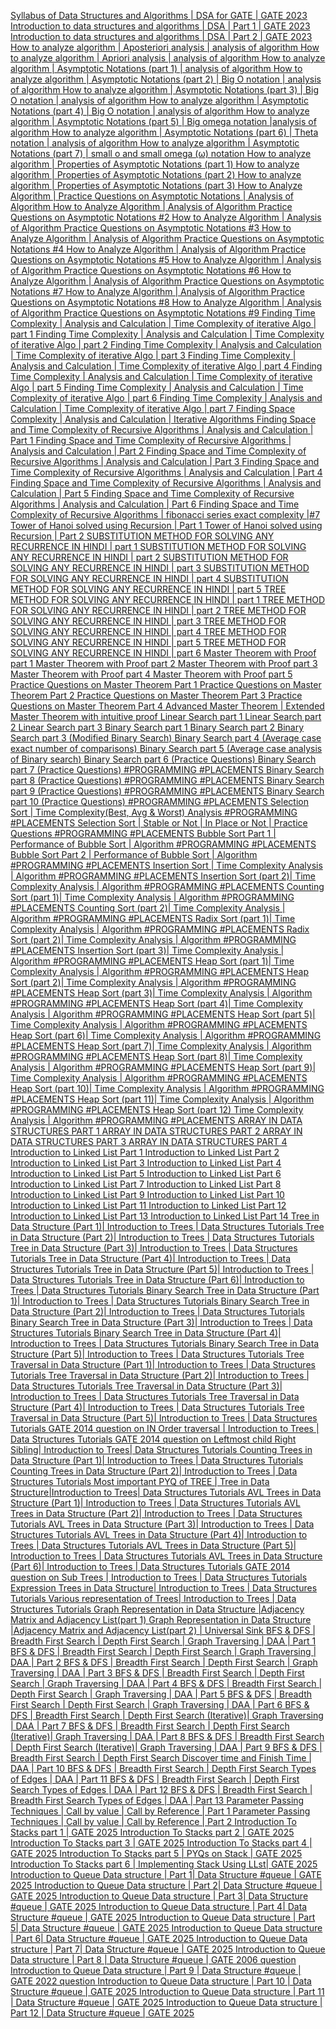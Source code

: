 [
          Syllabus of Data Structures and Algorithms | DSA for GATE | GATE 2023
        ](https://www.youtube.com/watch?v=dBe1EnUpBaA&list=PLC36xJgs4dxFCQVvjMrrjcY3XrcMm2GHy&index=1&pp=iAQB)
[
          Introduction to data structures and algorithms | DSA | Part 1 | GATE 2023
        ](https://www.youtube.com/watch?v=RGtcScoceho&list=PLC36xJgs4dxFCQVvjMrrjcY3XrcMm2GHy&index=2&pp=iAQB)
[
          Introduction to data structures and algorithms | DSA | Part 2 | GATE 2023
        ](https://www.youtube.com/watch?v=Di6pK1cGBRg&list=PLC36xJgs4dxFCQVvjMrrjcY3XrcMm2GHy&index=3&pp=iAQB)
[
          How to analyze algorithm | Aposteriori analysis | analysis of algorithm
        ](https://www.youtube.com/watch?v=5qfjzWw3SGY&list=PLC36xJgs4dxFCQVvjMrrjcY3XrcMm2GHy&index=4&pp=iAQB)
[
          How to analyze algorithm | Apriori analysis | analysis of algorithm
        ](https://www.youtube.com/watch?v=k6oVQP6RIZY&list=PLC36xJgs4dxFCQVvjMrrjcY3XrcMm2GHy&index=5&pp=iAQB)
[
          How to analyze algorithm | Asymptotic Notations (part 1) | analysis of algorithm
        ](https://www.youtube.com/watch?v=c4jBPu-XkKk&list=PLC36xJgs4dxFCQVvjMrrjcY3XrcMm2GHy&index=6&pp=iAQB)
[
          How to analyze algorithm | Asymptotic Notations (part 2) | Big O notation | analysis of algorithm
        ](https://www.youtube.com/watch?v=s8Uqq6TxXHY&list=PLC36xJgs4dxFCQVvjMrrjcY3XrcMm2GHy&index=7&pp=iAQB)
[
          How to analyze algorithm | Asymptotic Notations (part 3) | Big O notation | analysis of algorithm
        ](https://www.youtube.com/watch?v=ZJ9WS_AFO1w&list=PLC36xJgs4dxFCQVvjMrrjcY3XrcMm2GHy&index=8&pp=iAQB)
[
          How to analyze algorithm | Asymptotic Notations (part 4) | Big O notation | analysis of algorithm
        ](https://www.youtube.com/watch?v=DluUU8n9kdo&list=PLC36xJgs4dxFCQVvjMrrjcY3XrcMm2GHy&index=9&pp=iAQB)
[
          How to analyze algorithm | Asymptotic Notations (part 5) | Big omega notation |analysis of algorithm
        ](https://www.youtube.com/watch?v=iuWd-HP_Rqk&list=PLC36xJgs4dxFCQVvjMrrjcY3XrcMm2GHy&index=10&pp=iAQB)
[
          How to analyze algorithm | Asymptotic Notations (part 6) | Theta notation | analysis of algorithm
        ](https://www.youtube.com/watch?v=InR4Q1MgpqQ&list=PLC36xJgs4dxFCQVvjMrrjcY3XrcMm2GHy&index=11&pp=iAQB)
[
          How to analyze algorithm | Asymptotic Notations (part 7) | small o and  small omega (ω) notation
        ](https://www.youtube.com/watch?v=G6Tpbs65ITQ&list=PLC36xJgs4dxFCQVvjMrrjcY3XrcMm2GHy&index=12&pp=iAQB)
[
          How to analyze algorithm | Properties of Asymptotic Notations (part 1)
        ](https://www.youtube.com/watch?v=7RT9lMClbbw&list=PLC36xJgs4dxFCQVvjMrrjcY3XrcMm2GHy&index=13&pp=iAQB)
[
          How to analyze algorithm | Properties of Asymptotic Notations (part 2)
        ](https://www.youtube.com/watch?v=t_47R2Tx8aI&list=PLC36xJgs4dxFCQVvjMrrjcY3XrcMm2GHy&index=14&pp=iAQB)
[
          How to analyze algorithm | Properties of Asymptotic Notations (part 3)
        ](https://www.youtube.com/watch?v=TeEMF_fWNL8&list=PLC36xJgs4dxFCQVvjMrrjcY3XrcMm2GHy&index=15&pp=iAQB)
[
          How to Analyze Algorithm | Practice Questions on Asymptotic Notations | Analysis of Algorithm
        ](https://www.youtube.com/watch?v=51dK_67igKo&list=PLC36xJgs4dxFCQVvjMrrjcY3XrcMm2GHy&index=16&pp=iAQB)
[
          How to Analyze Algorithm | Analysis of Algorithm  Practice Questions on Asymptotic Notations  #2
        ](https://www.youtube.com/watch?v=vtKaD9IIQls&list=PLC36xJgs4dxFCQVvjMrrjcY3XrcMm2GHy&index=17&pp=iAQB)
[
          How to Analyze Algorithm | Analysis of Algorithm  Practice Questions on Asymptotic Notations  #3
        ](https://www.youtube.com/watch?v=GafZnmDdQvQ&list=PLC36xJgs4dxFCQVvjMrrjcY3XrcMm2GHy&index=18&pp=iAQB)
[
          How to Analyze Algorithm | Analysis of Algorithm  Practice Questions on Asymptotic Notations  #4
        ](https://www.youtube.com/watch?v=rwIf7AJ4xW0&list=PLC36xJgs4dxFCQVvjMrrjcY3XrcMm2GHy&index=19&pp=iAQB)
[
          How to Analyze Algorithm | Analysis of Algorithm  Practice Questions on Asymptotic Notations  #5
        ](https://www.youtube.com/watch?v=0VdhrFWd19g&list=PLC36xJgs4dxFCQVvjMrrjcY3XrcMm2GHy&index=20&pp=iAQB)
[
          How to Analyze Algorithm | Analysis of Algorithm  Practice Questions on Asymptotic Notations  #6
        ](https://www.youtube.com/watch?v=nWnlXL0N5aY&list=PLC36xJgs4dxFCQVvjMrrjcY3XrcMm2GHy&index=21&pp=iAQB)
[
          How to Analyze Algorithm | Analysis of Algorithm  Practice Questions on Asymptotic Notations  #7
        ](https://www.youtube.com/watch?v=QZ0QNlF4Wnc&list=PLC36xJgs4dxFCQVvjMrrjcY3XrcMm2GHy&index=22&pp=iAQB)
[
          How to Analyze Algorithm | Analysis of Algorithm  Practice Questions on Asymptotic Notations  #8
        ](https://www.youtube.com/watch?v=p6LQm8FVDqA&list=PLC36xJgs4dxFCQVvjMrrjcY3XrcMm2GHy&index=23&pp=iAQB)
[
          How to Analyze Algorithm | Analysis of Algorithm  Practice Questions on Asymptotic Notations  #9
        ](https://www.youtube.com/watch?v=bS8aAvc0KoA&list=PLC36xJgs4dxFCQVvjMrrjcY3XrcMm2GHy&index=24&pp=iAQB)
[
          Finding Time Complexity | Analysis and Calculation | Time Complexity of iterative Algo | part 1
        ](https://www.youtube.com/watch?v=jaz95U4oBC0&list=PLC36xJgs4dxFCQVvjMrrjcY3XrcMm2GHy&index=25&pp=iAQB)
[
          Finding Time Complexity | Analysis and Calculation | Time Complexity of iterative Algo | part 2
        ](https://www.youtube.com/watch?v=au6G8rBm2OE&list=PLC36xJgs4dxFCQVvjMrrjcY3XrcMm2GHy&index=26&pp=iAQB)
[
          Finding Time Complexity | Analysis and Calculation | Time Complexity of iterative Algo | part 3
        ](https://www.youtube.com/watch?v=IsZ7mcv6orU&list=PLC36xJgs4dxFCQVvjMrrjcY3XrcMm2GHy&index=27&pp=iAQB)
[
          Finding Time Complexity | Analysis and Calculation | Time Complexity of iterative Algo | part 4
        ](https://www.youtube.com/watch?v=bax9nRzJhxc&list=PLC36xJgs4dxFCQVvjMrrjcY3XrcMm2GHy&index=28&pp=iAQB)
[
          Finding Time Complexity | Analysis and Calculation | Time Complexity of iterative Algo | part 5
        ](https://www.youtube.com/watch?v=HKvf2oZzkMs&list=PLC36xJgs4dxFCQVvjMrrjcY3XrcMm2GHy&index=29&pp=iAQB)
[
          Finding Time Complexity | Analysis and Calculation | Time Complexity of iterative Algo | part 6
        ](https://www.youtube.com/watch?v=iVu4k3Q5jMo&list=PLC36xJgs4dxFCQVvjMrrjcY3XrcMm2GHy&index=30&pp=iAQB)
[
          Finding Time Complexity | Analysis and Calculation | Time Complexity of iterative Algo | part 7
        ](https://www.youtube.com/watch?v=AdYR0qw0jfU&list=PLC36xJgs4dxFCQVvjMrrjcY3XrcMm2GHy&index=31&pp=iAQB)
[
          Finding Space Complexity | Analysis and Calculation | Iterative Algorithms
        ](https://www.youtube.com/watch?v=uR-WrLMmQ4w&list=PLC36xJgs4dxFCQVvjMrrjcY3XrcMm2GHy&index=32&pp=iAQB)
[
          Finding Space and Time Complexity of Recursive Algorithms | Analysis and Calculation | Part 1
        ](https://www.youtube.com/watch?v=yTKqJunZpto&list=PLC36xJgs4dxFCQVvjMrrjcY3XrcMm2GHy&index=33&pp=iAQB)
[
          Finding Space and Time Complexity of Recursive Algorithms | Analysis and Calculation | Part 2
        ](https://www.youtube.com/watch?v=rBdhZ1SZhe0&list=PLC36xJgs4dxFCQVvjMrrjcY3XrcMm2GHy&index=34&pp=iAQB)
[
          Finding Space and Time Complexity of Recursive Algorithms | Analysis and Calculation | Part 3
        ](https://www.youtube.com/watch?v=1fN_ORsDJWk&list=PLC36xJgs4dxFCQVvjMrrjcY3XrcMm2GHy&index=35&pp=iAQB)
[
          Finding Space and Time Complexity of Recursive Algorithms | Analysis and Calculation | Part 4
        ](https://www.youtube.com/watch?v=7pAbio_msNE&list=PLC36xJgs4dxFCQVvjMrrjcY3XrcMm2GHy&index=36&pp=iAQB)
[
          Finding Space and Time Complexity of Recursive Algorithms | Analysis and Calculation | Part 5
        ](https://www.youtube.com/watch?v=CAs2x_U6jco&list=PLC36xJgs4dxFCQVvjMrrjcY3XrcMm2GHy&index=37&pp=iAQB)
[
          Finding Space and Time Complexity of Recursive Algorithms | Analysis and Calculation | Part 6
        ](https://www.youtube.com/watch?v=98MmwkLMLvk&list=PLC36xJgs4dxFCQVvjMrrjcY3XrcMm2GHy&index=38&pp=iAQB)
[
          Finding Space and Time Complexity of Recursive Algorithms | fibonacci series exact complexity |#7
        ](https://www.youtube.com/watch?v=NhGof5MNgYQ&list=PLC36xJgs4dxFCQVvjMrrjcY3XrcMm2GHy&index=39&pp=iAQB)
[
          Tower of Hanoi solved using Recursion | Part 1
        ](https://www.youtube.com/watch?v=Mkx8168BgGA&list=PLC36xJgs4dxFCQVvjMrrjcY3XrcMm2GHy&index=40&pp=iAQB)
[
          Tower of Hanoi solved using Recursion | Part 2
        ](https://www.youtube.com/watch?v=e-ZSzrd98K8&list=PLC36xJgs4dxFCQVvjMrrjcY3XrcMm2GHy&index=41&pp=iAQB)
[
          SUBSTITUTION METHOD FOR SOLVING ANY RECURRENCE IN HINDI | part 1
        ](https://www.youtube.com/watch?v=fJr8c0cmw9c&list=PLC36xJgs4dxFCQVvjMrrjcY3XrcMm2GHy&index=42&pp=iAQB)
[
          SUBSTITUTION METHOD FOR SOLVING ANY RECURRENCE IN HINDI | part 2
        ](https://www.youtube.com/watch?v=gjjpvXHToxs&list=PLC36xJgs4dxFCQVvjMrrjcY3XrcMm2GHy&index=43&pp=iAQB)
[
          SUBSTITUTION METHOD FOR SOLVING ANY RECURRENCE IN HINDI | part 3
        ](https://www.youtube.com/watch?v=F4EEVa8ddsA&list=PLC36xJgs4dxFCQVvjMrrjcY3XrcMm2GHy&index=44&pp=iAQB)
[
          SUBSTITUTION METHOD FOR SOLVING ANY RECURRENCE IN HINDI | part 4
        ](https://www.youtube.com/watch?v=Hvwvqp7Dbbg&list=PLC36xJgs4dxFCQVvjMrrjcY3XrcMm2GHy&index=45&pp=iAQB)
[
          SUBSTITUTION METHOD FOR SOLVING ANY RECURRENCE IN HINDI | part 5
        ](https://www.youtube.com/watch?v=4HddBs_19g8&list=PLC36xJgs4dxFCQVvjMrrjcY3XrcMm2GHy&index=46&pp=iAQB)
[
          TREE  METHOD FOR SOLVING ANY RECURRENCE IN HINDI | part 1
        ](https://www.youtube.com/watch?v=ynInZhQvjf8&list=PLC36xJgs4dxFCQVvjMrrjcY3XrcMm2GHy&index=47&pp=iAQB)
[
          TREE  METHOD FOR SOLVING ANY RECURRENCE IN HINDI | part 2
        ](https://www.youtube.com/watch?v=wQEVQgF9F_M&list=PLC36xJgs4dxFCQVvjMrrjcY3XrcMm2GHy&index=48&pp=iAQB)
[
          TREE  METHOD FOR SOLVING ANY RECURRENCE IN HINDI | part 3
        ](https://www.youtube.com/watch?v=oo2XsFdHG7o&list=PLC36xJgs4dxFCQVvjMrrjcY3XrcMm2GHy&index=49&pp=iAQB)
[
          TREE  METHOD FOR SOLVING ANY RECURRENCE IN HINDI | part 4
        ](https://www.youtube.com/watch?v=99IVLY4ubG8&list=PLC36xJgs4dxFCQVvjMrrjcY3XrcMm2GHy&index=50&pp=iAQB)
[
          TREE  METHOD FOR SOLVING ANY RECURRENCE IN HINDI | part 5
        ](https://www.youtube.com/watch?v=UUlOqP3CZAA&list=PLC36xJgs4dxFCQVvjMrrjcY3XrcMm2GHy&index=51&pp=iAQB)
[
          TREE  METHOD FOR SOLVING ANY RECURRENCE IN HINDI | part 6
        ](https://www.youtube.com/watch?v=ZEX3PjnsY8I&list=PLC36xJgs4dxFCQVvjMrrjcY3XrcMm2GHy&index=52&pp=iAQB)
[
          Master Theorem with Proof part 1
        ](https://www.youtube.com/watch?v=lig-mro88Fc&list=PLC36xJgs4dxFCQVvjMrrjcY3XrcMm2GHy&index=53&pp=iAQB)
[
          Master Theorem with Proof part 2
        ](https://www.youtube.com/watch?v=BAEBK_ggspA&list=PLC36xJgs4dxFCQVvjMrrjcY3XrcMm2GHy&index=54&pp=iAQB)
[
          Master Theorem with Proof part 3
        ](https://www.youtube.com/watch?v=6S3eo6n4rpw&list=PLC36xJgs4dxFCQVvjMrrjcY3XrcMm2GHy&index=55&pp=iAQB)
[
          Master Theorem with Proof part 4
        ](https://www.youtube.com/watch?v=x1XN31sOG_M&list=PLC36xJgs4dxFCQVvjMrrjcY3XrcMm2GHy&index=56&pp=iAQB)
[
          Master Theorem with Proof part 5
        ](https://www.youtube.com/watch?v=kNOJThh5ct8&list=PLC36xJgs4dxFCQVvjMrrjcY3XrcMm2GHy&index=57&pp=iAQB)
[
          Practice Questions on Master Theorem Part 1
        ](https://www.youtube.com/watch?v=PH1X861lv4M&list=PLC36xJgs4dxFCQVvjMrrjcY3XrcMm2GHy&index=58&pp=iAQB)
[
          Practice Questions on Master Theorem Part 2
        ](https://www.youtube.com/watch?v=GjUdrgoZgrQ&list=PLC36xJgs4dxFCQVvjMrrjcY3XrcMm2GHy&index=59&pp=iAQB)
[
          Practice Questions on Master Theorem Part 3
        ](https://www.youtube.com/watch?v=NBRtmgcx_Og&list=PLC36xJgs4dxFCQVvjMrrjcY3XrcMm2GHy&index=60&pp=iAQB)
[
          Practice Questions on Master Theorem Part 4
        ](https://www.youtube.com/watch?v=rVBNPHsnzxA&list=PLC36xJgs4dxFCQVvjMrrjcY3XrcMm2GHy&index=61&pp=iAQB)
[
          Advanced Master Theorem | Extended Master Theorem with intuitive proof
        ](https://www.youtube.com/watch?v=fzfQM1ioTA8&list=PLC36xJgs4dxFCQVvjMrrjcY3XrcMm2GHy&index=62&pp=iAQB)
[
          Linear Search part 1
        ](https://www.youtube.com/watch?v=vM1J_1_CMSY&list=PLC36xJgs4dxFCQVvjMrrjcY3XrcMm2GHy&index=63&pp=iAQB)
[
          Linear Search part 2
        ](https://www.youtube.com/watch?v=IfB7Ea8rcic&list=PLC36xJgs4dxFCQVvjMrrjcY3XrcMm2GHy&index=64&pp=iAQB)
[
          Linear Search part 3
        ](https://www.youtube.com/watch?v=sP9zfRCmi6E&list=PLC36xJgs4dxFCQVvjMrrjcY3XrcMm2GHy&index=65&pp=iAQB)
[
          Binary Search part 1
        ](https://www.youtube.com/watch?v=drChnSfVfiY&list=PLC36xJgs4dxFCQVvjMrrjcY3XrcMm2GHy&index=66&pp=iAQB)
[
          Binary Search part 2
        ](https://www.youtube.com/watch?v=VwhabYjyDh8&list=PLC36xJgs4dxFCQVvjMrrjcY3XrcMm2GHy&index=67&pp=iAQB)
[
          Binary Search part 3 (Modified Binary Search)
        ](https://www.youtube.com/watch?v=tlW58dk6gCA&list=PLC36xJgs4dxFCQVvjMrrjcY3XrcMm2GHy&index=68&pp=iAQB)
[
          Binary Search part 4 (Average case exact number of comparisons)
        ](https://www.youtube.com/watch?v=jAHCQwzdzc0&list=PLC36xJgs4dxFCQVvjMrrjcY3XrcMm2GHy&index=69&pp=iAQB)
[
          Binary Search part 5 (Average case analysis of Binary search)
        ](https://www.youtube.com/watch?v=Vs73nVsHR3c&list=PLC36xJgs4dxFCQVvjMrrjcY3XrcMm2GHy&index=70&pp=iAQB)
[
          Binary Search part 6 (Practice Questions)
        ](https://www.youtube.com/watch?v=pquO3T1Prfg&list=PLC36xJgs4dxFCQVvjMrrjcY3XrcMm2GHy&index=71&pp=iAQB)
[
          Binary Search part 7 (Practice Questions) #PROGRAMMING #PLACEMENTS
        ](https://www.youtube.com/watch?v=lGjSM1NdEBQ&list=PLC36xJgs4dxFCQVvjMrrjcY3XrcMm2GHy&index=72&pp=iAQB)
[
          Binary Search part 8 (Practice Questions) #PROGRAMMING #PLACEMENTS
        ](https://www.youtube.com/watch?v=e-xV2ipTmJg&list=PLC36xJgs4dxFCQVvjMrrjcY3XrcMm2GHy&index=73&pp=iAQB)
[
          Binary Search part 9 (Practice Questions) #PROGRAMMING #PLACEMENTS
        ](https://www.youtube.com/watch?v=9U0Uf3B9qjk&list=PLC36xJgs4dxFCQVvjMrrjcY3XrcMm2GHy&index=74&pp=iAQB)
[
          Binary Search part 10 (Practice Questions) #PROGRAMMING #PLACEMENTS
        ](https://www.youtube.com/watch?v=09oiA43xHfQ&list=PLC36xJgs4dxFCQVvjMrrjcY3XrcMm2GHy&index=75&pp=iAQB)
[
          Selection Sort | Time Complexity(Best, Avg &amp; Worst) Analysis #PROGRAMMING #PLACEMENTS
        ](https://www.youtube.com/watch?v=9QfM-v3rH9g&list=PLC36xJgs4dxFCQVvjMrrjcY3XrcMm2GHy&index=76&pp=iAQB)
[
          Selection Sort | Stable or Not | In Place or Not | Practice Questions #PROGRAMMING #PLACEMENTS
        ](https://www.youtube.com/watch?v=D2rSrZ-Prfg&list=PLC36xJgs4dxFCQVvjMrrjcY3XrcMm2GHy&index=77&pp=iAQB)
[
          Bubble Sort Part 1 | Performance of Bubble Sort | Algorithm #PROGRAMMING #PLACEMENTS
        ](https://www.youtube.com/watch?v=ZjubwybPI8k&list=PLC36xJgs4dxFCQVvjMrrjcY3XrcMm2GHy&index=78&pp=iAQB)
[
          Bubble Sort Part 2 | Performance of Bubble Sort | Algorithm #PROGRAMMING #PLACEMENTS
        ](https://www.youtube.com/watch?v=PnWYdCt9vVs&list=PLC36xJgs4dxFCQVvjMrrjcY3XrcMm2GHy&index=79&pp=iAQB)
[
          Insertion Sort | Time Complexity Analysis | Algorithm #PROGRAMMING #PLACEMENTS
        ](https://www.youtube.com/watch?v=kn4Q3jF15J8&list=PLC36xJgs4dxFCQVvjMrrjcY3XrcMm2GHy&index=80&pp=iAQB)
[
          Insertion Sort (part 2)| Time Complexity Analysis | Algorithm #PROGRAMMING #PLACEMENTS
        ](https://www.youtube.com/watch?v=J1DYqlJxmNY&list=PLC36xJgs4dxFCQVvjMrrjcY3XrcMm2GHy&index=81&pp=iAQB)
[
          Counting Sort (part 1)| Time Complexity Analysis | Algorithm #PROGRAMMING #PLACEMENTS
        ](https://www.youtube.com/watch?v=Q0mPySpeFHU&list=PLC36xJgs4dxFCQVvjMrrjcY3XrcMm2GHy&index=82&pp=iAQB)
[
          Counting Sort (part 2)| Time Complexity Analysis | Algorithm #PROGRAMMING #PLACEMENTS
        ](https://www.youtube.com/watch?v=GhOTtDY2crc&list=PLC36xJgs4dxFCQVvjMrrjcY3XrcMm2GHy&index=83&pp=iAQB)
[
          Radix Sort (part 1)| Time Complexity Analysis | Algorithm #PROGRAMMING #PLACEMENTS
        ](https://www.youtube.com/watch?v=XyY4fyhxHw4&list=PLC36xJgs4dxFCQVvjMrrjcY3XrcMm2GHy&index=84&pp=iAQB)
[
          Radix Sort (part 2)| Time Complexity Analysis | Algorithm #PROGRAMMING #PLACEMENTS
        ](https://www.youtube.com/watch?v=CmuZGt-qams&list=PLC36xJgs4dxFCQVvjMrrjcY3XrcMm2GHy&index=85&pp=iAQB)
[
          Insertion Sort (part 3)| Time Complexity Analysis | Algorithm #PROGRAMMING #PLACEMENTS
        ](https://www.youtube.com/watch?v=SeMj4wUGNpk&list=PLC36xJgs4dxFCQVvjMrrjcY3XrcMm2GHy&index=86&pp=iAQB)
[
          Heap Sort (part 1)| Time Complexity Analysis | Algorithm #PROGRAMMING #PLACEMENTS
        ](https://www.youtube.com/watch?v=x6Qh6dLFCko&list=PLC36xJgs4dxFCQVvjMrrjcY3XrcMm2GHy&index=87&pp=iAQB)
[
          Heap Sort (part 2)| Time Complexity Analysis | Algorithm #PROGRAMMING #PLACEMENTS
        ](https://www.youtube.com/watch?v=e8WwpBHcnMw&list=PLC36xJgs4dxFCQVvjMrrjcY3XrcMm2GHy&index=88&pp=iAQB)
[
          Heap Sort (part 3)| Time Complexity Analysis | Algorithm #PROGRAMMING #PLACEMENTS
        ](https://www.youtube.com/watch?v=sbrRq5hpUac&list=PLC36xJgs4dxFCQVvjMrrjcY3XrcMm2GHy&index=89&pp=iAQB)
[
          Heap Sort (part 4)| Time Complexity Analysis | Algorithm #PROGRAMMING #PLACEMENTS
        ](https://www.youtube.com/watch?v=S1cBkkM1hIE&list=PLC36xJgs4dxFCQVvjMrrjcY3XrcMm2GHy&index=90&pp=iAQB)
[
          Heap Sort (part 5)| Time Complexity Analysis | Algorithm #PROGRAMMING #PLACEMENTS
        ](https://www.youtube.com/watch?v=TfKRwhZaEmg&list=PLC36xJgs4dxFCQVvjMrrjcY3XrcMm2GHy&index=91&pp=iAQB)
[
          Heap Sort (part 6)| Time Complexity Analysis | Algorithm #PROGRAMMING #PLACEMENTS
        ](https://www.youtube.com/watch?v=bCKhlSJXNzY&list=PLC36xJgs4dxFCQVvjMrrjcY3XrcMm2GHy&index=92&pp=iAQB)
[
          Heap Sort (part 7)| Time Complexity Analysis | Algorithm #PROGRAMMING #PLACEMENTS
        ](https://www.youtube.com/watch?v=xuI3ulyGbec&list=PLC36xJgs4dxFCQVvjMrrjcY3XrcMm2GHy&index=93&pp=iAQB)
[
          Heap Sort (part 8)| Time Complexity Analysis | Algorithm #PROGRAMMING #PLACEMENTS
        ](https://www.youtube.com/watch?v=IHcrGWtbIs0&list=PLC36xJgs4dxFCQVvjMrrjcY3XrcMm2GHy&index=94&pp=iAQB)
[
          Heap Sort (part 9)| Time Complexity Analysis | Algorithm #PROGRAMMING #PLACEMENTS
        ](https://www.youtube.com/watch?v=My9gKAfnKU4&list=PLC36xJgs4dxFCQVvjMrrjcY3XrcMm2GHy&index=95&pp=iAQB)
[
          Heap Sort (part 10)| Time Complexity Analysis | Algorithm #PROGRAMMING #PLACEMENTS
        ](https://www.youtube.com/watch?v=KN06kRHcWiA&list=PLC36xJgs4dxFCQVvjMrrjcY3XrcMm2GHy&index=96&pp=iAQB)
[
          Heap Sort (part 11)| Time Complexity Analysis | Algorithm #PROGRAMMING #PLACEMENTS
        ](https://www.youtube.com/watch?v=GSozQtjvb2E&list=PLC36xJgs4dxFCQVvjMrrjcY3XrcMm2GHy&index=97&pp=iAQB)
[
          Heap Sort (part 12) Time Complexity Analysis | Algorithm #PROGRAMMING #PLACEMENTS
        ](https://www.youtube.com/watch?v=g7i3s3Q2lCk&list=PLC36xJgs4dxFCQVvjMrrjcY3XrcMm2GHy&index=98&pp=iAQB)
[
          ARRAY IN DATA STRUCTURES PART 1
        ](https://www.youtube.com/watch?v=jM8L5H3TrU4&list=PLC36xJgs4dxFCQVvjMrrjcY3XrcMm2GHy&index=99&pp=iAQB)
[
          ARRAY IN DATA STRUCTURES PART 2
        ](https://www.youtube.com/watch?v=iyMQZbua0BM&list=PLC36xJgs4dxFCQVvjMrrjcY3XrcMm2GHy&index=100&pp=iAQB)
[
          ARRAY IN DATA STRUCTURES PART 3
        ](https://www.youtube.com/watch?v=QCGaFi6hYbA&list=PLC36xJgs4dxFCQVvjMrrjcY3XrcMm2GHy&index=101&pp=iAQB)
[
          ARRAY IN DATA STRUCTURES PART 4
        ](https://www.youtube.com/watch?v=vKdwMN06d1k&list=PLC36xJgs4dxFCQVvjMrrjcY3XrcMm2GHy&index=102&pp=iAQB)
[
          Introduction to Linked List Part 1
        ](https://www.youtube.com/watch?v=Qls-TMiTqn0&list=PLC36xJgs4dxFCQVvjMrrjcY3XrcMm2GHy&index=103&pp=iAQB)
[
          Introduction to Linked List Part 2
        ](https://www.youtube.com/watch?v=hORalmchMxw&list=PLC36xJgs4dxFCQVvjMrrjcY3XrcMm2GHy&index=104&pp=iAQB)
[
          Introduction to Linked List Part 3
        ](https://www.youtube.com/watch?v=lA2F1bhVTLE&list=PLC36xJgs4dxFCQVvjMrrjcY3XrcMm2GHy&index=105&pp=iAQB)
[
          Introduction to Linked List Part 4
        ](https://www.youtube.com/watch?v=08XQcqstJa0&list=PLC36xJgs4dxFCQVvjMrrjcY3XrcMm2GHy&index=106&pp=iAQB)
[
          Introduction to Linked List Part 5
        ](https://www.youtube.com/watch?v=3VN5uQr_qIY&list=PLC36xJgs4dxFCQVvjMrrjcY3XrcMm2GHy&index=107&pp=iAQB)
[
          Introduction to Linked List Part 6
        ](https://www.youtube.com/watch?v=bE8_9V17dQk&list=PLC36xJgs4dxFCQVvjMrrjcY3XrcMm2GHy&index=108&pp=iAQB)
[
          Introduction to Linked List Part 7
        ](https://www.youtube.com/watch?v=7s8epLhbiUU&list=PLC36xJgs4dxFCQVvjMrrjcY3XrcMm2GHy&index=109&pp=iAQB)
[
          Introduction to Linked List Part 8
        ](https://www.youtube.com/watch?v=IIDXeXj07mw&list=PLC36xJgs4dxFCQVvjMrrjcY3XrcMm2GHy&index=110&pp=iAQB)
[
          Introduction to Linked List Part 9
        ](https://www.youtube.com/watch?v=GydCiGHyi5k&list=PLC36xJgs4dxFCQVvjMrrjcY3XrcMm2GHy&index=111&pp=iAQB)
[
          Introduction to Linked List Part 10
        ](https://www.youtube.com/watch?v=-0Z9Xa58WOQ&list=PLC36xJgs4dxFCQVvjMrrjcY3XrcMm2GHy&index=112&pp=iAQB)
[
          Introduction to Linked List Part 11
        ](https://www.youtube.com/watch?v=sKIpVfgeXs4&list=PLC36xJgs4dxFCQVvjMrrjcY3XrcMm2GHy&index=113&pp=iAQB)
[
          Introduction to Linked List Part 12
        ](https://www.youtube.com/watch?v=8u7abEMr7m0&list=PLC36xJgs4dxFCQVvjMrrjcY3XrcMm2GHy&index=114&pp=iAQB)
[
          Introduction to Linked List Part 13
        ](https://www.youtube.com/watch?v=mzhUuzzFcyg&list=PLC36xJgs4dxFCQVvjMrrjcY3XrcMm2GHy&index=115&pp=iAQB)
[
          Introduction to Linked List Part 14
        ](https://www.youtube.com/watch?v=1qKGaQNhuGE&list=PLC36xJgs4dxFCQVvjMrrjcY3XrcMm2GHy&index=116&pp=iAQB)
[
          Tree in Data Structure (Part 1)| Introduction to Trees | Data Structures Tutorials
        ](https://www.youtube.com/watch?v=fgNE-a75NbE&list=PLC36xJgs4dxFCQVvjMrrjcY3XrcMm2GHy&index=117&pp=iAQB)
[
          Tree in Data Structure (Part 2)| Introduction to Trees | Data Structures Tutorials
        ](https://www.youtube.com/watch?v=dtwk-jvHBTs&list=PLC36xJgs4dxFCQVvjMrrjcY3XrcMm2GHy&index=118&pp=iAQB)
[
          Tree in Data Structure (Part 3)| Introduction to Trees | Data Structures Tutorials
        ](https://www.youtube.com/watch?v=ojyPUKfse0k&list=PLC36xJgs4dxFCQVvjMrrjcY3XrcMm2GHy&index=119&pp=iAQB)
[
          Tree in Data Structure (Part 4)| Introduction to Trees | Data Structures Tutorials
        ](https://www.youtube.com/watch?v=-5IJxPbZ4Oc&list=PLC36xJgs4dxFCQVvjMrrjcY3XrcMm2GHy&index=120&pp=iAQB)
[
          Tree in Data Structure (Part 5)| Introduction to Trees | Data Structures Tutorials
        ](https://www.youtube.com/watch?v=q05L0h1b3-o&list=PLC36xJgs4dxFCQVvjMrrjcY3XrcMm2GHy&index=121&pp=iAQB)
[
          Tree in Data Structure (Part 6)| Introduction to Trees | Data Structures Tutorials
        ](https://www.youtube.com/watch?v=ndAKAf2kXfc&list=PLC36xJgs4dxFCQVvjMrrjcY3XrcMm2GHy&index=122&pp=iAQB)
[
          Binary Search Tree in Data Structure (Part 1)| Introduction to Trees | Data Structures Tutorials
        ](https://www.youtube.com/watch?v=XocO86JXbvo&list=PLC36xJgs4dxFCQVvjMrrjcY3XrcMm2GHy&index=123&pp=iAQB)
[
          Binary Search Tree in Data Structure (Part 2)| Introduction to Trees | Data Structures Tutorials
        ](https://www.youtube.com/watch?v=47T-ZQdYFnM&list=PLC36xJgs4dxFCQVvjMrrjcY3XrcMm2GHy&index=124&pp=iAQB)
[
          Binary Search Tree in Data Structure (Part 3)| Introduction to Trees | Data Structures Tutorials
        ](https://www.youtube.com/watch?v=rauGmKs-DyM&list=PLC36xJgs4dxFCQVvjMrrjcY3XrcMm2GHy&index=125&pp=iAQB)
[
          Binary Search Tree in Data Structure (Part 4)| Introduction to Trees | Data Structures Tutorials
        ](https://www.youtube.com/watch?v=7DLse0YZvfY&list=PLC36xJgs4dxFCQVvjMrrjcY3XrcMm2GHy&index=126&pp=iAQB)
[
          Binary Search Tree in Data Structure (Part 5)| Introduction to Trees | Data Structures Tutorials
        ](https://www.youtube.com/watch?v=-VzRduWYATg&list=PLC36xJgs4dxFCQVvjMrrjcY3XrcMm2GHy&index=127&pp=iAQB)
[
          Tree Traversal in Data Structure (Part 1)| Introduction to Trees | Data Structures Tutorials
        ](https://www.youtube.com/watch?v=CutqM5lHxMQ&list=PLC36xJgs4dxFCQVvjMrrjcY3XrcMm2GHy&index=128&pp=iAQB)
[
          Tree Traversal in Data Structure (Part 2)| Introduction to Trees | Data Structures Tutorials
        ](https://www.youtube.com/watch?v=g0dAEwFko8Y&list=PLC36xJgs4dxFCQVvjMrrjcY3XrcMm2GHy&index=129&pp=iAQB)
[
          Tree Traversal in Data Structure (Part 3)| Introduction to Trees | Data Structures Tutorials
        ](https://www.youtube.com/watch?v=rqyT_iPyQig&list=PLC36xJgs4dxFCQVvjMrrjcY3XrcMm2GHy&index=130&pp=iAQB)
[
          Tree Traversal in Data Structure (Part 4)| Introduction to Trees | Data Structures Tutorials
        ](https://www.youtube.com/watch?v=rOKjj29M8kg&list=PLC36xJgs4dxFCQVvjMrrjcY3XrcMm2GHy&index=131&pp=iAQB)
[
          Tree Traversal in Data Structure (Part 5)| Introduction to Trees | Data Structures Tutorials
        ](https://www.youtube.com/watch?v=d_bwUH8BUZw&list=PLC36xJgs4dxFCQVvjMrrjcY3XrcMm2GHy&index=132&pp=iAQB)
[
          GATE 2014 question on IN Order traversal | Introduction to Trees | Data Structures Tutorials
        ](https://www.youtube.com/watch?v=QpU2JagsrWI&list=PLC36xJgs4dxFCQVvjMrrjcY3XrcMm2GHy&index=133&pp=iAQB)
[
          GATE 2014 question on Leftmost child Right Sibling| Introduction to Trees| Data Structures Tutorials
        ](https://www.youtube.com/watch?v=thnW-nfQIT8&list=PLC36xJgs4dxFCQVvjMrrjcY3XrcMm2GHy&index=134&pp=iAQB)
[
          Counting Trees in Data Structure (Part 1)| Introduction to Trees | Data Structures Tutorials
        ](https://www.youtube.com/watch?v=FZTRDkChmlg&list=PLC36xJgs4dxFCQVvjMrrjcY3XrcMm2GHy&index=135&pp=iAQB)
[
          Counting Trees in Data Structure (Part 2)| Introduction to Trees | Data Structures Tutorials
        ](https://www.youtube.com/watch?v=SZJIOilR2Rk&list=PLC36xJgs4dxFCQVvjMrrjcY3XrcMm2GHy&index=136&pp=iAQB)
[
          Most important PYQ of TREE | Tree in Data Structure|Introduction to Trees| Data Structures Tutorials
        ](https://www.youtube.com/watch?v=g7-GxnHQW7M&list=PLC36xJgs4dxFCQVvjMrrjcY3XrcMm2GHy&index=137&pp=iAQB)
[
          AVL Trees in Data Structure (Part 1)| Introduction to Trees | Data Structures Tutorials
        ](https://www.youtube.com/watch?v=Xei0u5XlSNo&list=PLC36xJgs4dxFCQVvjMrrjcY3XrcMm2GHy&index=138&pp=iAQB)
[
          AVL Trees in Data Structure (Part 2)| Introduction to Trees | Data Structures Tutorials
        ](https://www.youtube.com/watch?v=5Bz2TMKRFng&list=PLC36xJgs4dxFCQVvjMrrjcY3XrcMm2GHy&index=139&pp=iAQB)
[
          AVL Trees in Data Structure (Part 3)| Introduction to Trees | Data Structures Tutorials
        ](https://www.youtube.com/watch?v=7D9vbeVE3Ls&list=PLC36xJgs4dxFCQVvjMrrjcY3XrcMm2GHy&index=140&pp=iAQB)
[
          AVL Trees in Data Structure (Part 4)| Introduction to Trees | Data Structures Tutorials
        ](https://www.youtube.com/watch?v=lQYKIAfwsjY&list=PLC36xJgs4dxFCQVvjMrrjcY3XrcMm2GHy&index=141&pp=iAQB)
[
          AVL Trees in Data Structure (Part 5)| Introduction to Trees | Data Structures Tutorials
        ](https://www.youtube.com/watch?v=4MnMafeDzxE&list=PLC36xJgs4dxFCQVvjMrrjcY3XrcMm2GHy&index=142&pp=iAQB)
[
          AVL Trees in Data Structure (Part 6)| Introduction to Trees | Data Structures Tutorials
        ](https://www.youtube.com/watch?v=g5m1AKCUvPE&list=PLC36xJgs4dxFCQVvjMrrjcY3XrcMm2GHy&index=143&pp=iAQB)
[
          GATE 2014 question on Sub Trees | Introduction to Trees | Data Structures Tutorials
        ](https://www.youtube.com/watch?v=fPhBRgsooD0&list=PLC36xJgs4dxFCQVvjMrrjcY3XrcMm2GHy&index=144&pp=iAQB)
[
          Expression Trees in Data Structure| Introduction to Trees | Data Structures Tutorials
        ](https://www.youtube.com/watch?v=Qn5QfqKPzeE&list=PLC36xJgs4dxFCQVvjMrrjcY3XrcMm2GHy&index=145&pp=iAQB)
[
          Various representation of Trees| Introduction to Trees | Data Structures Tutorials
        ](https://www.youtube.com/watch?v=nq_xjJwMcFE&list=PLC36xJgs4dxFCQVvjMrrjcY3XrcMm2GHy&index=146&pp=iAQB)
[
          Graph Representation in Data Structure |Adjacency Matrix and Adjacency List(part 1)
        ](https://www.youtube.com/watch?v=qKkIw8I-ED4&list=PLC36xJgs4dxFCQVvjMrrjcY3XrcMm2GHy&index=147&pp=iAQB)
[
          Graph Representation in Data Structure |Adjacency Matrix and Adjacency List(part 2) | Universal Sink
        ](https://www.youtube.com/watch?v=IzbdTuWa3WE&list=PLC36xJgs4dxFCQVvjMrrjcY3XrcMm2GHy&index=148&pp=iAQB)
[
          BFS &amp; DFS | Breadth First Search | Depth First Search | Graph Traversing | DAA | Part 1
        ](https://www.youtube.com/watch?v=Lh6Xx852PlQ&list=PLC36xJgs4dxFCQVvjMrrjcY3XrcMm2GHy&index=149&pp=iAQB)
[
          BFS &amp; DFS | Breadth First Search | Depth First Search | Graph Traversing | DAA | Part 2
        ](https://www.youtube.com/watch?v=Z7UzQooU8-Q&list=PLC36xJgs4dxFCQVvjMrrjcY3XrcMm2GHy&index=150&pp=iAQB)
[
          BFS &amp; DFS | Breadth First Search | Depth First Search | Graph Traversing | DAA | Part 3
        ](https://www.youtube.com/watch?v=kk9jMmq-5eQ&list=PLC36xJgs4dxFCQVvjMrrjcY3XrcMm2GHy&index=151&pp=iAQB)
[
          BFS &amp; DFS | Breadth First Search | Depth First Search | Graph Traversing | DAA | Part 4
        ](https://www.youtube.com/watch?v=q1wZnfQsEM8&list=PLC36xJgs4dxFCQVvjMrrjcY3XrcMm2GHy&index=152&pp=iAQB)
[
          BFS &amp; DFS | Breadth First Search | Depth First Search | Graph Traversing | DAA | Part 5
        ](https://www.youtube.com/watch?v=R-SrqWnJV4k&list=PLC36xJgs4dxFCQVvjMrrjcY3XrcMm2GHy&index=153&pp=iAQB)
[
          BFS &amp; DFS | Breadth First Search | Depth First Search | Graph Traversing | DAA | Part 6
        ](https://www.youtube.com/watch?v=WJKlTA9dPsY&list=PLC36xJgs4dxFCQVvjMrrjcY3XrcMm2GHy&index=154&pp=iAQB)
[
          BFS &amp; DFS | Breadth First Search | Depth First Search (Iterative)| Graph Traversing | DAA | Part 7
        ](https://www.youtube.com/watch?v=xw_10Xq5yaQ&list=PLC36xJgs4dxFCQVvjMrrjcY3XrcMm2GHy&index=155&pp=iAQB)
[
          BFS &amp; DFS | Breadth First Search | Depth First Search (Iterative)| Graph Traversing | DAA | Part 8
        ](https://www.youtube.com/watch?v=PNggn3mcePg&list=PLC36xJgs4dxFCQVvjMrrjcY3XrcMm2GHy&index=156&pp=iAQB)
[
          BFS &amp; DFS | Breadth First Search | Depth First Search (Iterative)| Graph Traversing | DAA | Part 9
        ](https://www.youtube.com/watch?v=U4EMfps0Luw&list=PLC36xJgs4dxFCQVvjMrrjcY3XrcMm2GHy&index=157&pp=iAQB)
[
          BFS &amp; DFS | Breadth First Search | Depth First Search Discover time and Finish Time | DAA | Part 10
        ](https://www.youtube.com/watch?v=UJxuEQPlCvI&list=PLC36xJgs4dxFCQVvjMrrjcY3XrcMm2GHy&index=158&pp=iAQB)
[
          BFS &amp; DFS | Breadth First Search | Depth First Search Types of Edges | DAA | Part 11
        ](https://www.youtube.com/watch?v=X9a-3Evx2PM&list=PLC36xJgs4dxFCQVvjMrrjcY3XrcMm2GHy&index=159&pp=iAQB)
[
          BFS &amp; DFS | Breadth First Search | Depth First Search Types of Edges | DAA | Part 12
        ](https://www.youtube.com/watch?v=zSylwKzw0eA&list=PLC36xJgs4dxFCQVvjMrrjcY3XrcMm2GHy&index=160&pp=iAQB)
[
          BFS &amp; DFS | Breadth First Search | Breadth First Search Types of Edges | DAA | Part 13
        ](https://www.youtube.com/watch?v=ReDdPHnq2ns&list=PLC36xJgs4dxFCQVvjMrrjcY3XrcMm2GHy&index=161&pp=iAQB)
[
          Parameter Passing Techniques | Call by value | Call by Reference | Part 1
        ](https://www.youtube.com/watch?v=aWfQ_ZOb2wA&list=PLC36xJgs4dxFCQVvjMrrjcY3XrcMm2GHy&index=162&pp=iAQB)
[
          Parameter Passing Techniques | Call by value | Call by Reference | Part 2
        ](https://www.youtube.com/watch?v=wT3hH8wCyd0&list=PLC36xJgs4dxFCQVvjMrrjcY3XrcMm2GHy&index=163&pp=iAQB)
[
          Introduction To Stacks part 1 | GATE 2025
        ](https://www.youtube.com/watch?v=XRZsUIH4oh0&list=PLC36xJgs4dxFCQVvjMrrjcY3XrcMm2GHy&index=164&pp=iAQB)
[
          Introduction To Stacks part 2 | GATE 2025
        ](https://www.youtube.com/watch?v=KZlL2HINdrY&list=PLC36xJgs4dxFCQVvjMrrjcY3XrcMm2GHy&index=165&pp=iAQB)
[
          Introduction To Stacks part 3 | GATE 2025
        ](https://www.youtube.com/watch?v=Xiwix79cS64&list=PLC36xJgs4dxFCQVvjMrrjcY3XrcMm2GHy&index=166&pp=iAQB)
[
          Introduction To Stacks part 4 | GATE 2025
        ](https://www.youtube.com/watch?v=LwP9UezZOUk&list=PLC36xJgs4dxFCQVvjMrrjcY3XrcMm2GHy&index=167&pp=iAQB)
[
          Introduction To Stacks part 5 | PYQs on Stack | GATE 2025
        ](https://www.youtube.com/watch?v=EN7nsdx_CtU&list=PLC36xJgs4dxFCQVvjMrrjcY3XrcMm2GHy&index=168&pp=iAQB)
[
          Introduction To Stacks part 6 |  Implementing Stack Using LLst| GATE 2025
        ](https://www.youtube.com/watch?v=hpuuQqve5W8&list=PLC36xJgs4dxFCQVvjMrrjcY3XrcMm2GHy&index=169&pp=iAQB)
[
          Introduction to Queue Data structure | Part 1| Data Structure #queue | GATE 2025
        ](https://www.youtube.com/watch?v=T6sex8GSR2c&list=PLC36xJgs4dxFCQVvjMrrjcY3XrcMm2GHy&index=170&pp=iAQB)
[
          Introduction to Queue Data structure | Part 2| Data Structure #queue | GATE 2025
        ](https://www.youtube.com/watch?v=0Zi5WebYdnU&list=PLC36xJgs4dxFCQVvjMrrjcY3XrcMm2GHy&index=171&pp=iAQB)
[
          Introduction to Queue Data structure | Part 3| Data Structure #queue | GATE 2025
        ](https://www.youtube.com/watch?v=Gm3_yfNTg0w&list=PLC36xJgs4dxFCQVvjMrrjcY3XrcMm2GHy&index=172&pp=iAQB)
[
          Introduction to Queue Data structure | Part 4| Data Structure #queue | GATE 2025
        ](https://www.youtube.com/watch?v=rQgnRiVycHw&list=PLC36xJgs4dxFCQVvjMrrjcY3XrcMm2GHy&index=173&pp=iAQB)
[
          Introduction to Queue Data structure | Part 5| Data Structure #queue | GATE 2025
        ](https://www.youtube.com/watch?v=WaDjNnjSbkA&list=PLC36xJgs4dxFCQVvjMrrjcY3XrcMm2GHy&index=174&pp=iAQB)
[
          Introduction to Queue Data structure | Part 6| Data Structure #queue | GATE 2025
        ](https://www.youtube.com/watch?v=VssLfF5sKOs&list=PLC36xJgs4dxFCQVvjMrrjcY3XrcMm2GHy&index=175&pp=iAQB)
[
          Introduction to Queue Data structure | Part 7| Data Structure #queue | GATE 2025
        ](https://www.youtube.com/watch?v=C2qlhjpmqac&list=PLC36xJgs4dxFCQVvjMrrjcY3XrcMm2GHy&index=176&pp=iAQB)
[
          Introduction to Queue Data structure | Part 8 | Data Structure #queue | GATE 2006 question
        ](https://www.youtube.com/watch?v=oNE7Ia2Q1x4&list=PLC36xJgs4dxFCQVvjMrrjcY3XrcMm2GHy&index=177&pp=iAQB)
[
          Introduction to Queue Data structure | Part 9 | Data Structure #queue | GATE 2022 question
        ](https://www.youtube.com/watch?v=RoSQ_UvuVlk&list=PLC36xJgs4dxFCQVvjMrrjcY3XrcMm2GHy&index=178&pp=iAQB)
[
          Introduction to Queue Data structure | Part 10 | Data Structure #queue | GATE 2025
        ](https://www.youtube.com/watch?v=nVCTmKkLNDA&list=PLC36xJgs4dxFCQVvjMrrjcY3XrcMm2GHy&index=179&pp=iAQB)
[
          Introduction to Queue Data structure | Part 11 | Data Structure #queue | GATE 2025
        ](https://www.youtube.com/watch?v=RxViErbNKAQ&list=PLC36xJgs4dxFCQVvjMrrjcY3XrcMm2GHy&index=180&pp=iAQB)
[
          Introduction to Queue Data structure | Part 12 | Data Structure #queue | GATE 2025
        ](https://www.youtube.com/watch?v=GmkeuL0TBto&list=PLC36xJgs4dxFCQVvjMrrjcY3XrcMm2GHy&index=181&pp=iAQB)
